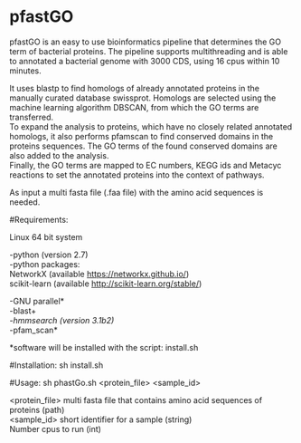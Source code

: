 pfastGO
=======================

pfastGO is an easy to use bioinformatics pipeline that determines the GO term of bacterial proteins. The pipeline supports multithreading and is able to annotated a bacterial genome with 3000 CDS, using 16 cpus within 10 minutes.<br />

It uses blastp to find homologs of already annotated proteins in the manually curated database swissprot. Homologs are selected using the machine learning algorithm DBSCAN, from which the GO terms are transferred.<br /> 
To expand the analysis to proteins, which have no closely related annotated homologs, it also performs pfamscan to find conserved domains in the proteins sequences. The GO terms of the found conserved domains are also added to the analysis.<br />
Finally, the GO terms are mapped to EC numbers, KEGG ids and Metacyc reactions to set the annotated proteins into the context of pathways.<br />

As input a multi fasta file (.faa file) with the amino acid sequences  is needed.<br />

#Requirements:

Linux 64 bit system<br />

-python (version 2.7)<br />
-python packages:<br />
	NetworkX (available https://networkx.github.io/)<br />
	scikit-learn (available http://scikit-learn.org/stable/)<br />

-GNU parallel*<br />
-blast+*<br />
-hmmsearch (version 3.1b2)*<br />
-pfam_scan*<br />

*software will be installed with the script: install.sh<br />

#Installation: 
sh install.sh<br />

#Usage: 
sh phastGo.sh <protein_file> <sample_id> <cores><br />
 
  <protein_file>	multi fasta file that contains amino acid sequences of proteins (path)<br />
  <sample_id>		short identifier for a sample (string)<br />
  <cores>		Number cpus to run (int)<br />


